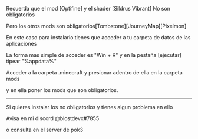 Recuerda que el mod [Optifine] y el shader [Sildrus Vibrant] No son obligatorios

Pero los otros mods son obligatorios[Tombstone][JourneyMap][Pixelmon]

En este caso para instalarlo tienes que acceder a tu carpeta de datos de las aplicaciones

La forma mas simple de acceder es "Win + R" y en la pestaña [ejecutar] tipear "%appdata%"

Acceder a la carpeta .minecraft y presionar adentro de ella en la carpeta mods

y en ella poner los mods que son obligatorios.

----------------------------------------------------------------------------------------------

Si quieres instalar los no obligatorios y tienes algun problema en ello

Avisa en mi discord @blostdevx#7855

o consulta en el server de pok3
